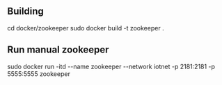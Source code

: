 ## Building 
cd docker/zookeeper
sudo docker build -t zookeeper .

## Run manual zookeeper
sudo docker run -itd --name zookeeper --network iotnet -p 2181:2181 -p 5555:5555 zookeeper
